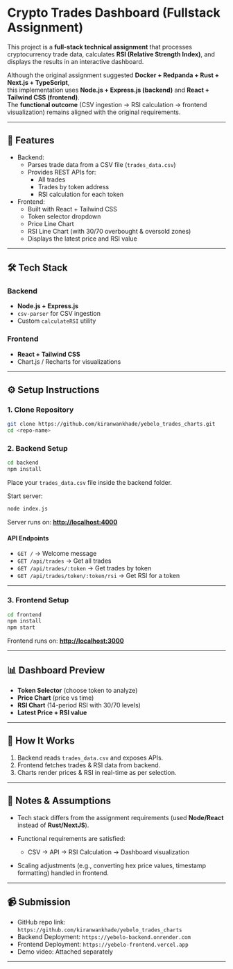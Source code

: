 
# Crypto Trades Dashboard (Fullstack Assignment)

This project is a **full-stack technical assignment** that processes cryptocurrency trade data, calculates **RSI (Relative Strength Index)**, and displays the results in an interactive dashboard.

Although the original assignment suggested **Docker + Redpanda + Rust + Next.js + TypeScript**,  
this implementation uses **Node.js + Express.js (backend)** and **React + Tailwind CSS (frontend)**.  
The **functional outcome** (CSV ingestion → RSI calculation → frontend visualization) remains aligned with the original requirements.

---

## 📌 Features

- Backend:
  - Parses trade data from a CSV file (`trades_data.csv`)
  - Provides REST APIs for:
    - All trades
    - Trades by token address
    - RSI calculation for each token
- Frontend:
  - Built with React + Tailwind CSS
  - Token selector dropdown
  - Price Line Chart
  - RSI Line Chart (with 30/70 overbought & oversold zones)
  - Displays the latest price and RSI value

---

## 🛠️ Tech Stack

### Backend
- **Node.js + Express.js**
- `csv-parser` for CSV ingestion
- Custom `calculateRSI` utility

### Frontend
- **React + Tailwind CSS**
- Chart.js / Recharts for visualizations

---

## ⚙️ Setup Instructions

### 1. Clone Repository
```bash
git clone https://github.com/kiranwankhade/yebelo_trades_charts.git
cd <repo-name>
````

### 2. Backend Setup

```bash
cd backend
npm install
```

Place your `trades_data.csv` file inside the backend folder.

Start server:

```bash
node index.js
```

Server runs on: **[http://localhost:4000](http://localhost:4000)**

#### API Endpoints

* `GET /` → Welcome message
* `GET /api/trades` → Get all trades
* `GET /api/trades/:token` → Get trades by token
* `GET /api/trades/token/:token/rsi` → Get RSI for a token

---

### 3. Frontend Setup

```bash
cd frontend
npm install
npm start
```

Frontend runs on: **[http://localhost:3000](http://localhost:3000)**

---

## 📊 Dashboard Preview

* **Token Selector** (choose token to analyze)
* **Price Chart** (price vs time)
* **RSI Chart** (14-period RSI with 30/70 levels)
* **Latest Price + RSI value**

---

## 🚀 How It Works

1. Backend reads `trades_data.csv` and exposes APIs.
2. Frontend fetches trades & RSI data from backend.
3. Charts render prices & RSI in real-time as per selection.

---

## 📌 Notes & Assumptions

* Tech stack differs from the assignment requirements (used **Node/React** instead of **Rust/NextJS**).
* Functional requirements are satisfied:

  * CSV → API → RSI Calculation → Dashboard visualization
* Scaling adjustments (e.g., converting hex price values, timestamp formatting) handled in frontend.

---

## 📹 Submission

* GitHub repo link: `https://github.com/kiranwankhade/yebelo_trades_charts`
* Backend Deployment: `https://yebelo-backend.onrender.com`
* Frontend Deployment: `https://yebelo-frontend.vercel.app`
* Demo video: Attached separately

---
